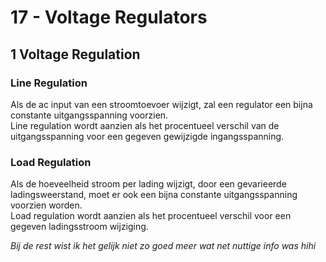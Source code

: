 # 17 - Voltage Regulators

## 1 Voltage Regulation

### Line Regulation

Als de ac input van een stroomtoevoer wijzigt, zal een regulator een bijna constante uitgangsspanning voorzien. <br>
Line regulation wordt aanzien als het procentueel verschil van de uitgangsspanning voor een gegeven gewijzigde ingangsspanning.

### Load Regulation

Als de hoeveelheid stroom per lading wijzigt, door een gevarieerde ladingsweerstand, moet er ook een bijna constante uitgangsspanning voorzien worden. <br>
Load regulation wordt aanzien als het procentueel verschil voor een gegeven ladingsstroom wijziging.

*Bij de rest wist ik het gelijk niet zo goed meer wat net nuttige info was hihi*